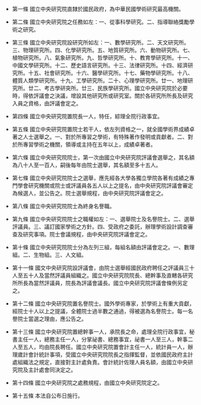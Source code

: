 * 第一條 國立中央研究院直隸於國民政府，為中華民國學術研究最高機關。

* 第二條 國立中央研究院之任務如左：一、從事科學研究。二、指導聯絡獎勵學術之研究。

* 第三條 國立中央研究院設研究所如左：一、數學研究所。二、天文研究所。三、物理研究所。四、化學研究所。五、地質研究所。六、動物研究所。七、植物研究所。八、氣象研究所。九、哲學研究所。十、教育學研究所。十一、中國文學研究所。十二、歷史語言研究所。十三、法律研究所。十四、經濟研究所。十五、社會研究所。十六、醫學研究所。十七、藥物學研究所。十八、體質人類學研究所。十九、工學研究所。二十、心理學研究所。廿一、地理研究所。廿二、考古學研突所。廿三、民族學研究所。國立中央研究院於必要時，得依評議會之決議，增設其他研究所或研究室。關於各研究所所長及研究入員之資格，由評議會定之。

* 第四條 國立中央研究院置院長一人，特任，綜理全院行政事宜。

* 第五條 國立中央研究院置院士若干人，依左列資格之一，就全國學術界成績卓著之人士選舉之。一、對於所專習之學術，有特殊著作發明或貢獻者。二、對於所專習學術之機關，領導或主持在五年以上，成績卓著者。

* 第六條 國立中央研究院院士，第一次由國立中央研究院評議會選舉之，其名額為八十人至一百人，嗣後每年由院士選舉，其名額至多十五人。

* 第七條 國立中央研究院院士之選舉，應先經各大學各獨立學院各著有成績之專門學會研究機關或院士或評議員各五人以上之提名，由中央研究院評議會審定為候選人，並公告之。院士選舉規程，由中央研究院評議會定之。

* 第八條 國立中央研究院院士為終身名譽職。

* 第九條 國立中央研究院院士之職權如左：一、選舉院士及名譽院士。二、選舉評議員。三、議訂國家學術之方針。四、受政府之委託，辦理學術設計調查審查及研究事項。院士會議規程，由中央研究院評議會定之。

* 第十條 國立中央研究院院士分為左列三組，每組名額由評議會定之。一、數理組。二、生物組。三、人文組。

* 第十一條 國文中央研究院設評議會，由院士選舉經國民政府聘任之評議員三十人至五十人及當然評議員組織之。國立中央研究院院長、總幹事及直轄各研究所所長為當然評議員，院長為評議會議長。國立中央研究院評議會條例另定之。

* 第十二條 國立中央研究院置名譽院士。國外學術專家，於學術上有重大貢獻，經院士十人以上之提議，全體院士過半數之通過，得被選為名譽院士。每一名譽院士當選之理由，應公告之。

* 第十三條 國立中央研究院置總幹事一人，承院長之命，處理全院行政事宜，秘書主任一人，總務主任一人，分掌祕書、總務事宜，祕書一人至三人，幹事二人至五人，均由院長聘任。國立中央研究院置會計主任一人，統計員一人，辦理歲計會計統計事項，受國立中央研究院院長之指揮監督，並依國民政府主計處組織法之規定，直接對主計處負責。會計統計佐理人員名額，由國立中央研究院及主計處會同決定之。

* 第十四條 國立中央研究院之處務規程，由國立中央研究院定之。

* 第十五條 本法自公布日施行。

